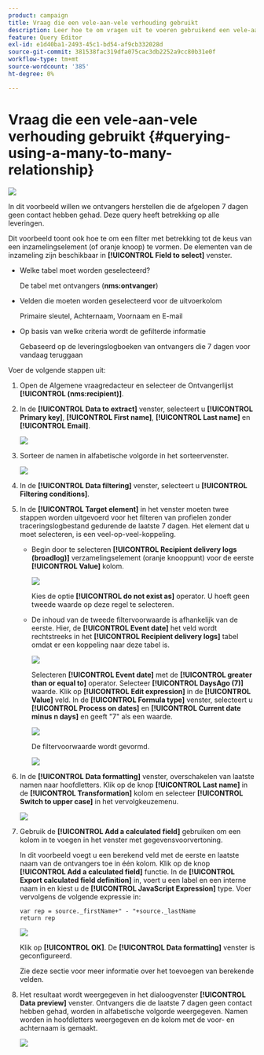 ```yaml
---
product: campaign
title: Vraag die een vele-aan-vele verhouding gebruikt
description: Leer hoe te om vragen uit te voeren gebruikend een vele-aan-vele verhouding
feature: Query Editor
exl-id: e1d40ba1-2493-45c1-bd54-af9cb332028d
source-git-commit: 381538fac319dfa075cac3db2252a9cc80b31e0f
workflow-type: tm+mt
source-wordcount: '385'
ht-degree: 0%

---
```


# Vraag die een vele-aan-vele verhouding gebruikt {#querying-using-a-many-to-many-relationship}

![](../../assets/v7-only.svg)

In dit voorbeeld willen we ontvangers herstellen die de afgelopen 7 dagen geen contact hebben gehad. Deze query heeft betrekking op alle leveringen.

Dit voorbeeld toont ook hoe te om een filter met betrekking tot de keus van een inzamelingselement (of oranje knoop) te vormen. De elementen van de inzameling zijn beschikbaar in **[!UICONTROL Field to select]** venster.

* Welke tabel moet worden geselecteerd?

   De tabel met ontvangers (**nms:ontvanger**)

* Velden die moeten worden geselecteerd voor de uitvoerkolom

   Primaire sleutel, Achternaam, Voornaam en E-mail

* Op basis van welke criteria wordt de gefilterde informatie

   Gebaseerd op de leveringslogboeken van ontvangers die 7 dagen voor vandaag teruggaan

Voer de volgende stappen uit:

1. Open de Algemene vraagredacteur en selecteer de Ontvangerlijst **[!UICONTROL (nms:recipient)]**.
1. In de **[!UICONTROL Data to extract]** venster, selecteert u **[!UICONTROL Primary key]**, **[!UICONTROL First name]**, **[!UICONTROL Last name]** en **[!UICONTROL Email]**.

   ![](assets/query_editor_nveau_33.png)

1. Sorteer de namen in alfabetische volgorde in het sorteervenster.

   ![](assets/query_editor_nveau_34.png)

1. In de **[!UICONTROL Data filtering]** venster, selecteert u **[!UICONTROL Filtering conditions]**.
1. In de **[!UICONTROL Target element]** in het venster moeten twee stappen worden uitgevoerd voor het filteren van profielen zonder traceringslogbestand gedurende de laatste 7 dagen. Het element dat u moet selecteren, is een veel-op-veel-koppeling.

   * Begin door te selecteren **[!UICONTROL Recipient delivery logs (broadlog)]** verzamelingselement (oranje knooppunt) voor de eerste **[!UICONTROL Value]** kolom.

      ![](assets/query_editor_nveau_67.png)

      Kies de optie **[!UICONTROL do not exist as]** operator. U hoeft geen tweede waarde op deze regel te selecteren.

   * De inhoud van de tweede filtervoorwaarde is afhankelijk van de eerste. Hier, de **[!UICONTROL Event date]** het veld wordt rechtstreeks in het **[!UICONTROL Recipient delivery logs]** tabel omdat er een koppeling naar deze tabel is.

      ![](assets/query_editor_nveau_36.png)

      Selecteren **[!UICONTROL Event date]** met de **[!UICONTROL greater than or equal to]** operator. Selecteer **[!UICONTROL DaysAgo (7)]** waarde. Klik op **[!UICONTROL Edit expression]** in de **[!UICONTROL Value]** veld. In de **[!UICONTROL Formula type]** venster, selecteert u **[!UICONTROL Process on dates]** en **[!UICONTROL Current date minus n days]** en geeft &quot;7&quot; als een waarde.

      ![](assets/query_editor_nveau_37.png)

      De filtervoorwaarde wordt gevormd.

      ![](assets/query_editor_nveau_38.png)

1. In de **[!UICONTROL Data formatting]** venster, overschakelen van laatste namen naar hoofdletters. Klik op de knop **[!UICONTROL Last name]** in de **[!UICONTROL Transformation]** kolom en selecteer **[!UICONTROL Switch to upper case]** in het vervolgkeuzemenu.

   ![](assets/query_editor_nveau_39.png)

1. Gebruik de **[!UICONTROL Add a calculated field]** gebruiken om een kolom in te voegen in het venster met gegevensvoorvertoning.

   In dit voorbeeld voegt u een berekend veld met de eerste en laatste naam van de ontvangers toe in één kolom. Klik op de knop **[!UICONTROL Add a calculated field]** functie. In de **[!UICONTROL Export calculated field definition]** in, voert u een label en een interne naam in en kiest u de **[!UICONTROL JavaScript Expression]** type. Voer vervolgens de volgende expressie in:

   ```
   var rep = source._firstName+" - "+source._lastName
   return rep
   ```

   ![](assets/query_editor_nveau_40.png)

   Klik op **[!UICONTROL OK]**. De **[!UICONTROL Data formatting]** venster is geconfigureerd.

   Zie deze sectie voor meer informatie over het toevoegen van berekende velden.

1. Het resultaat wordt weergegeven in het dialoogvenster **[!UICONTROL Data preview]** venster. Ontvangers die de laatste 7 dagen geen contact hebben gehad, worden in alfabetische volgorde weergegeven. Namen worden in hoofdletters weergegeven en de kolom met de voor- en achternaam is gemaakt.

   ![](assets/query_editor_nveau_41.png)
